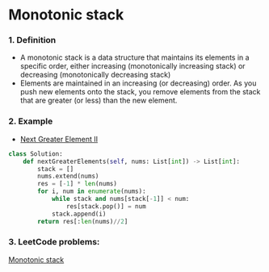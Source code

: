 # Monotonic stack
### 1. Definition
- A monotonic stack is a data structure that maintains its elements in a specific order, either increasing (monotonically increasing stack) or decreasing (monotonically decreasing stack)
- Elements are maintained in an increasing (or decreasing) order. As you push new elements onto the stack, you remove elements from the stack that are greater (or less) than the new element.

### 2. Example
- [Next Greater Element II](https://leetcode.com/problems/next-greater-element-ii/description/)

```python
class Solution:
    def nextGreaterElements(self, nums: List[int]) -> List[int]:
        stack = [] 
        nums.extend(nums)
        res = [-1] * len(nums)
        for i, num in enumerate(nums):              
            while stack and nums[stack[-1]] < num:
                res[stack.pop()] = num
            stack.append(i)
        return res[:len(nums)//2]
```

### 3. LeetCode problems: 
[Monotonic stack](https://leetcode.com/tag/monotonic-stack/)